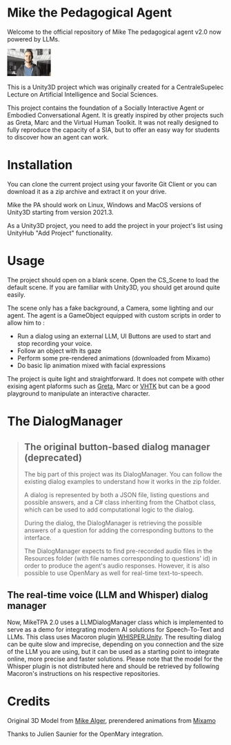 # Mike the Pedagogical Agent

Welcome to the official repository of Mike The pedagogical agent v2.0 now powered by LLMs.

<img src="./img/agent.gif" width="20%"/>

This is a Unity3D project which was originally created for a CentraleSupelec Lecture on Artificial Intelligence and Social Sciences.

This project contains the foundation of a Socially Interactive Agent or Embodied Conversational Agent.
It is greatly inspired by other projects such as Greta, Marc and the Virtual Human Toolkit.
It was not really designed to fully reproduce the capacity of a SIA, but to offer an easy way for students to discover how an agent can work.

# Installation

You can clone the current project using your favorite Git Client or you can download it as a zip archive and extract it on your drive.

Mike the PA should work on Linux, Windows and MacOS versions of Unity3D starting from version 2021.3.

As a Unity3D project, you need to add the project in your project's list using UnityHub "Add Project" functionality.

# Usage

The project should open on a blank scene. Open the CS_Scene to load the default scene. If you are familiar with Unity3D, you should get around quite easily.

The scene only has a fake background, a Camera, some lighting and our agent. The agent is a GameObject equipped with custom scripts in order to allow him to :
- Run a dialog using an external LLM, UI Buttons are used to start and stop recording your voice.  
- Follow an object with its gaze
- Perform some pre-rendered animations (downloaded from Mixamo)
- Do basic lip animation mixed with facial expressions

The project is quite light and straightforward. It does not compete with other exising agent plaforms such as [Greta](https://github.com/isir/greta), Marc or [VHTK](https://vhtoolkit.ict.usc.edu/) but can be a good playground to manipulate an interactive character.

# The DialogManager


> ## The original button-based dialog manager (deprecated)
> 
> The big part of this project was its DialogManager. You can follow the existing dialog examples to understand how it works in the zip folder.
> 
> A dialog is represented by both a JSON file, listing questions and possible answers, and a C# class inheriting from the Chatbot class, which can be used to add computational logic to the dialog.
> 
> During the dialog, the DialogManager is retrieving the possible answers of a question for adding the corresponding buttons to the interface.
> 
> The DialogManager expects to find pre-recorded audio files in the Resources folder (with file names corresponding to questions' id) in order to produce the agent's audio responses.
> However, it is also possible to use OpenMary as well for real-time text-to-speech.

## The real-time voice (LLM and Whisper) dialog manager
Now, MikeTPA 2.0 uses a LLMDialogManager class which is implemented to serve as a demo for integrating modern AI solutions for Speech-To-Text and LLMs. This class uses Macoron plugin [WHISPER.Unity](https://github.com/Macoron/whisper.unity). The resulting dialog can be quite slow and imprecise, depending on you connection and the size of the LLM you are using, but it can be used as a starting point to integrate online, more precise and faster solutions. Please note that the model for the Whisper plugin is not distributed here and should be retrieved by following Macoron's instructions on his respective repositories.

# Credits

Original 3D Model from [Mike Alger](https://mikealger.com/portfolio/avatar#top), prerendered animations from [Mixamo](https://www.mixamo.com)

Thanks to Julien Saunier for the OpenMary integration. 